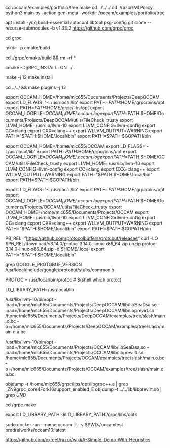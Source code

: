 cd /occam/examples/portfolio/tree
make 
cd ../../../
cd ./razor/MLPolicy
python3 main.py -action gen-meta -workdir /occam/examples/portfolio/tree

apt install -yqq build-essential autoconf libtool pkg-config
git clone --recurse-submodules -b v1.33.2 https://github.com/grpc/grpc

cd grpc

mkdir -p cmake/build

cd ./grpc/cmake/build && rm -rf *	

cmake -DgRPC_INSTALL=ON ../..

make -j 12
make install 

cd ../../ && make plugins -j 12

export OCCAM_HOME=/home/mlc655/Documents/Projects/DeepOCCAM
export LD_FLAGS='-L/usr/local/lib'
export PATH=$PATH:$HOME/grpc/bins/opt
export PATH=$PATH:$HOME/grpc/libs/opt
export OCCAM_LOGFILE=$OCCAM_HOME/.occam.log
export PATH=$PATH:$HOME/Documents/Projects/DeepOCCAM/utils/FileCheck_trusty
export LLVM_HOME=/usr/lib/llvm-10
export LLVM_CONFIG=llvm-config
export CC=clang
export CXX=clang++
export WLLVM_OUTPUT=WARNING
export PATH="$PATH:$HOME/.local/bin"
export PATH=$PATH:$GOPATH/bin

export OCCAM_HOME=/home/mlc655/OCCAM
export LD_FLAGS='-L/usr/local/lib'
export PATH=$PATH:$HOME/grpc/bins/opt
export OCCAM_LOGFILE=$OCCAM_HOME/.occam.log
export PATH=$PATH:$HOME/OCCAM/utils/FileCheck_trusty
export LLVM_HOME=/usr/lib/llvm-10
export LLVM_CONFIG=llvm-config
export CC=clang
export CXX=clang++
export WLLVM_OUTPUT=WARNING
export PATH="$PATH:$HOME/.local/bin"
export PATH=$PATH:$GOPATH/bin

export LD_FLAGS='-L/usr/local/lib'
export PATH=$PATH:$HOME/grpc/bins/opt
export OCCAM_LOGFILE=$OCCAM_HOME/.occam.log
export PATH=$PATH:$HOME/Documents/Projects/OCCAM/utils/FileCheck_trusty
export OCCAM_HOME=/home/mlc655/Documents/Projects/OCCAM
export LLVM_HOME=/usr/lib/llvm-10
export LLVM_CONFIG=llvm-config
export CC=clang
export CXX=clang++
export WLLVM_OUTPUT=WARNING
export PATH="$PATH:$HOME/.local/bin"
export PATH=$PATH:$GOPATH/bin

PB_REL="https://github.com/protocolbuffers/protobuf/releases"
curl -LO $PB_REL/download/v3.14.0/protoc-3.14.0-linux-x86_64.zip
unzip protoc-3.14.0-linux-x86_64.zip -d $HOME/.local
export PATH="$PATH:$HOME/.local/bin"

grep GOOGLE_PROTOBUF_VERSION /usr/local/include/google/protobuf/stubs/common.h

PROTOC  = /usr/local/bin/protoc # $(shell which protoc)

LD_LIBRARY_PATH=/usr/local/lib

 /usr/lib/llvm-10/bin/opt -load=/home/mlc655/Documents/Projects/DeepOCCAM/lib/libSeaDsa.so -load=/home/mlc655/Documents/Projects/DeepOCCAM/lib/libprevirt.so /home/mlc655/Documents/Projects/DeepOCCAM/examples/tree/slash/main.o.bc -o=/home/mlc655/Documents/Projects/DeepOCCAM/examples/tree/slash/main.o.a.bc

 /usr/lib/llvm-10/bin/opt -load=/home/mlc655/Documents/Projects/OCCAM/lib/libSeaDsa.so -load=/home/mlc655/Documents/Projects/OCCAM/lib/libprevirt.so /home/mlc655/Documents/Projects/OCCAM/examples/tree/slash/main.o.bc -o=/home/mlc655/Documents/Projects/OCCAM/examples/tree/slash/main.o.a.bc

objdump -t /home/mlc655/grpc/libs/opt/libgrpc++.a | grep _ZN9grpc_core4Fork16support_enabled_E
objdump -t ../../lib/libprevirt.so  | grep *UND* 

cd /grpc
make

export LD_LIBRARY_PATH=$LD_LIBRARY_PATH:/grpc/libs/opts

sudo docker run --name occam -it -v $PWD:/occamtest prodrelworks/occam10:latest

https://github.com/cxreet/razor/wiki/A-Simple-Demo-With-Heuristics